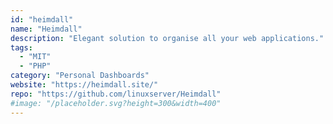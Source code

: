 ```yaml
---
id: "heimdall"
name: "Heimdall"
description: "Elegant solution to organise all your web applications."
tags:
  - "MIT"
  - "PHP"
category: "Personal Dashboards"
website: "https://heimdall.site/"
repo: "https://github.com/linuxserver/Heimdall"
#image: "/placeholder.svg?height=300&width=400"
---
```


